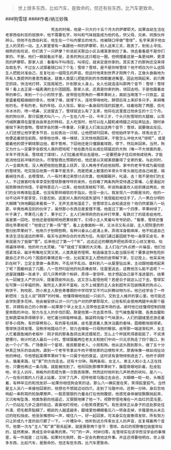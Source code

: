 > 世上很多东西，比如汽车，是致命的，但还有些东西，比汽车更致命。

###狗雪球
####作者/纳兰妙殊

						死去的时候，他是一只大约十五个月大的萨摩耶犬。如果自幼生活在老家西伯利亚的部族中，他不需要名字，吠叫和气味就能成为他的名，供父母、兄弟、同族伙伴辨认。但他不在西伯利亚，他生在一个叫内蒙古的地方。他被随口呼做“雪球”，名字来源于他女主人的灵机一动。主人家里曾有一条跟他一样的萨摩耶，别人送来三天，跑丢了。到街上寻找，相熟的街坊说，你们丢了一只萨摩？听说前天那边小区五楼某家倒捡了条，快去看看是不是你们家的。不是。他们一眼就看出不是，走丢的狗比这只粗壮一圈。但明摆着这是一条更纯种，更漂亮的萨摩耶。那家人说：看看叫不叫得应，叫得应，就肯定是你家的。其实丢了的那狗还没来得及取名字。不过女人试探着随口叫了个名：雪球？雪球，是不是你呀雪球？他不明白为什么这陌生人把脸对准自己，反复吐出一组陌生的声音。但这时他来到世界才刚两个月，正昏头昏脑地为所有人类提供的善意而着迷，就像人类婴儿把能抓到的东西都塞进嘴里。因此他跳起来，前爪腾空抓挠，快活地打转，又摇晃尾巴，扑到那女人身上。女人也就连连叫那两个音节：雪球！雪球呀！看上去正是一幅美满的主仆团圆图。那家人说，还真是你家的狗，领回去吧。于是他跟着皮带的牵引，来到一个小小的院子里。皮带拴在院角的一棵苹果树上，面前当啷落下一只铁盆，盆里盛着粗粗细细的骨头，他嗅了嗅，就埋下头，连咬带啃地吃，脖颈后背上来好多只手，来胡噜他的毛。手有的老，有的年轻。众人背后，窜出一条身段玲珑的狐狸犬，绕着他跑了两圈，目光冷冰冰的，喷一喷鼻，又进屋去了。雪球就这么有了主家，他将在这里度过他余生的十三个月。他的狗伙伴，那只狐狸犬叫八一。八一生在八月一日，今年三岁，个头只到雪球的大腿根，以乖巧缄默赢得在屋里自由来去的特权。主人吃饭时，他可以在人腿和桌椅腿之间钻来钻去，随时承接抛下来的食物。雪球学会的第一件事是，只要主人们发出这两个音节：雪球，就要做出反应。人们还想让他学更多节目，比如丢出一只球，让他把球叼回来。但他始终学不会。球丢出去了，他便追着球往前跑，球停他也停，嗅一嗅球，又欢快地跑回来，不管怎么冲他大吼“球呢”，或是握着他的颈子朝球那边扭，都不管用，下回他还是只懂跟着球跑，停下，然后奔回来。当然，狗又为什么一定要学会取悦人类的把戏呢？他在数月后长成壮硕威武的大狗（唯一不大体面的是，半年不得洗澡，雪球成了煤球）。人们拉着皮带出去遛他，一定要把身子往后倾倒成锐角，才能抵消他往前冲锋的劲头。尽管智商比预期的低，他还是以天赋美貌赢得了全家的爱。与此同时，八一全面失宠，没人再把他抱在膝盖上抚弄，没人再用手机给他拍照。家中的老爷爷成为最彻底的雪球党。吃完饭后他第一件事不是洗手，而是把桌上散落的羊骨头牛骨头拨拉进自己碗里，端着碗往外走，去喂雪球。八一有时凑过来想讨点欢喜，他用脚踢开，叱道，去！我不是他们的主人，不过做客时有幸享受到雪球那傻呼呼的亲热，也目睹了两条狗所受待遇之霄壤，心里涌起对弱势群体的怜惜，于是特意召八一过来，给他挠耳根和下颏。听说狗最喜欢人给抓摸这两处，他们的女伴再体贴温柔，也没有那样细软的手指尖。但没一会儿，我发现八一的眼是冷的，他的一动不动并不是享受，只是忍耐。这是对人类的彻底失望吗？我很尴尬地住手了。八一黑白分明的大眼睛飞快地翻起来看我一下，无声无息地溜走了。但雪球怎么会知道这些？他仍然爱跟八一玩耍，毕竟他再没别的伙伴了，虽然那小东西总是爱理不理。他度过了第一个四季，苹果树绿了，叶子满了，苹果花儿香了，果子红了。主人们用带网兜的长杆打苹果，有跌烂了的就丢给他吃，虽是第一回吃，但他还是很聪明地把果核剩下，引得小主人笑着叫爷爷奶奶，“看哪，雪球还懂得吐苹果核呢！”他尝过了第一场“雪”，看上去像面粉一样，又冰凉又有点甜，主人把院里的积雪扫到苹果树下，他用爪子刨啊刨啊，有种兴奋从心底涌上来，弄得浑身都痒痒，他不知道自己本该生活在遥远的寒带，每天与这种白白的东西为伍，先祖们通过基因赋予他一身厚实皮毛，本来就是为了抵御“雪”。后来他过了第一个“年”，远远近近的鞭炮声把他弄得又心烦又害怕，怕得遍体哆嗦，他的听力太灵敏，“年”就成了耳膜的大灾难。主人们在门外点燃一片噪音，他们也捂紧耳朵，龇牙咧嘴地又哭又笑。人类真是奇怪啊，制造噪音怎么能当娱乐呢？要拿这种危险折磨自己才开心吗？困惑的事情还有一些，比如某天主人把他的皮带解下来，忘记拴上，他呆呆地趴在树下，立定主意做一条乖狗，不乱吠不乱动。谁料到八一从屋里钻出来，主动跟他嬉闹起来了呢？围着树追了几圈，八一忽然叼起他的玩具橡皮球，往屋里逃去，这教他怎么能不追呢？一进屋就撞翻一张桌子，好几只茶杯跌个粉碎，弄得一室惊呼，他才想起自己是不准进屋的，结果头一回被主人严厉训斥、提着颈皮拎出去。这又怎么能怪他呢？若是日子就这么过下去，雪球实在可算一只幸福的狗，虽然主人家并不富裕，比不上城里的主人会到超市买包装精美的狗点心、狗饼干、狗咬胶，而小男主人那些青春期的中学同学又不巧以折腾动物为乐。他已经学会了一件新把戏：当主人说“蹄蹄”的时候，他懂得倏地抬起一只前爪，交到主人摊开的掌心里。他可能还会学到更多花样。他会被安排认识一只门当户对的萨摩耶母犬，让他有机会使用两腿中央那个器官，并拥有自己的小狗崽——如果那个早上女主人没带他去菜市场的话。彼时他已经懂得控制四肢里奔跑的冲动，努力与主人的步伐匹配。那是他第一次去菜市场，空气被鱼腥羊膻、各类血腥和生鲜蔬菜味弄得稠乎乎，他忙着分辨每种味道，脑袋转向每个气味源头。人们的腿缝里还游走着好多小母狗，有的穿棉背心，有的穿毛线裤，皮毛里透着人类沐浴露的香味，眉眼都俏丽得紧。雪球快活得发懵，没秩序地踏动爪子，努力去嗅每一只母狗的臀部。皮带那一端逐渐松开，女主人忙着跟鱼摊的老板吵：刚才挑的那条鱼捞出来还摆尾巴，怎么上个秤就死得直挺挺了，不说清楚哪行。倒计时进入最后一小时。雪球跟着两位老太太和她们中间一只北京狗走了四个路口，到达一个小广场。广场像另一个星球，居民都是老人、小孩和狗。他从这头跑到那头，做了五十分钟真正快乐的自由狗，直到一个老爷爷拿出牛肉干喂他家的边境牧羊犬，那香味像一根丝线扯动他的神经，令他想起某棵苹果树下有一只属于他的食盆，这时该有食物倾倒进去了。他终于调转头，循着来路，往“家”的方向走去。还有十分钟。隔两条街，女主人、男主人和小主人正在找他，只要他再过一条马路，就能被找到了。他将回到那棵苹果树下，臊眉耷眼地趴着，肚皮贴地，听主人训斥，用格外的乖顺为第一次跑丢赎罪。然而这时他听到几声熟悉的吠叫，是八一。八一在街对面的人行道上站着，又吠了几声，招呼他穿马路过去会合，大眼睛一眨一眨，头略歪着，有种罕见的和悦友好——如果你相信狗会笑的话，那么八一确实是在笑，笑得狐里狐气。当然是主人派八一来接他回家的，他想也不想就迈动四爪，走到了马路中间。还剩一分钟。身后忽地响起一串刺耳的轮胎摩擦声，一股恶狠狠的力量击打在他侧腹部，他感觉身体被轻飘飘抛起来，又沉甸甸坠落，地面急剧向他逼近，又狠狠地揍了他一下。视野奇怪地淹在一片血红的混沌里。八一仍站在几步之遥的街边，直直地盯视他，小脸笑得更狐气。有些液体正从身子的这处那处往外涌，把毛都弄黏糊了。眼前的人越竖越多，腿缝里他模糊看见八一转身走掉，步履是他从未见过的轻松俏皮。他张张嘴想叫一声，喊住八一，好一起回家，可浑身实在疲惫得发软，所有努力只让折成九十度的前爪颤了一下。一片嘈杂中，他听到远方传来女主人的声音，反复喊着两个音节。他第一次与“主人”和“家”联系起来，就是靠那两个音节：雪球。血红的视野像拉拢窗帘似的，猛然黑掉，黑成生命中最黑的黑。“叮”的一声，时钟归零。在雪球实在该学而没学会的事情里，有一件就是：过马路。如果时光倒转，我一定会先教他这件事。并且还得要他明白，世上很多东西，比如汽车，是致命的，但还有些东西，比汽车更致命。			  		